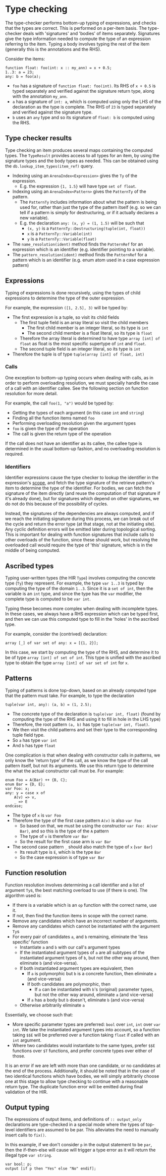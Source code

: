 # Type checking

The type-checker performs bottom-up typing of expressions, and checks that the types are correct. This is performed on a
per-item basis. The type-checker deals with 'signatures' and 'bodies' of items separately. Signatures give the type
information needed to compute the type of an expression referring to the item. Typing a body involves typing the rest of
the item (generally this is the annotations and the RHS).

Consider the items:

```mzn
function float: foo(int: x :: my_ann) = x + 0.5;
1..3: a = 23;
any: b = foo(a);
```

- `foo` has a signature of `function float: foo(int)`. Its RHS of `x + 0.5` is typed separately and verified against the
  signature return type, along with the annotation `my_ann`.
- `a` has a signature of `int: a`, which is computed using only the LHS of the declaration as the type is complete. The
  RHS of `23` is typed separately and verified against the signature type.
- `b` uses an `any` type and so its signature of `float: b` is computed using the RHS.

## Type checker results

Type checking an item produces several maps containing the computed types. The `TypeResult` provides access to all types
for an item, by using the signature types and the body types as needed. This can be obtained using the
`db.lookup_item_types(item_ref)` query.

- Indexing using an `ArenaIndex<Expression>` gives the `Ty` of the expression.
  - E.g. the expression `{1, 1.5}` will have type `set of float`.
- Indexing using an `ArenaIndex<Pattern>` gives the `PatternTy` of the pattern.
  - The `PatternTy` includes information about what the pattern is being used for, rather than just the type of the
    pattern itself (e.g. so we can tell if a pattern is simply for destructuring, or if it actually declares a new
    variable).
  - E.g. the declaration `any: (x, y) = (1, 1.5)` will be such that
    - `(x, y)` is a `PatternTy::Destructuring(tuple(int, float))`
    - `x` is a `PatternTy::Variable(int)`
    - `y` is a `PatternTy::Variable(float)`
- The `name_resolution(ident)` method finds the `PatternRef` for an expression which is an identifier (e.g. identifier
  pointing to a variable).
- The `pattern_resolution(ident)` method finds the `PatternRef` for a pattern which is an identifier (e.g. enum atom
  used in a case expression pattern)

## Expressions

Typing of expressions is done recursively, using the types of child expressions
to determine the type of the outer expression.

For example, the expression `([1, 2.5], 3)` will be typed by:

- The first expression is a tuple, so visit its child fields
  - The first tuple field is an array literal so visit the child members
    - The first child member is an integer literal, so its type is `int`
    - The second child member is a float literal, so its type is `float`
  - Therefore the array literal is determined to have type
    `array [int] of float` as float is the most specific supertype of `int` and
    `float`.
  - The second tuple field is an integer literal, so its type is `int`
- Therefore the tuple is of type `tuple(array [int] of float, int)`

### Calls

One exception to bottom-up typing occurs when dealing with calls, as in order to perform overloading resolution, we
must specially handle the case of a call with an identifier callee. See the following section on function resolution
for more detail.

For example, the call `foo(1, "a")` would be typed by:

- Getting the types of each argument (in this case `int` and `string`)
- Finding all the function items named `foo`
- Performing overloading resolution given the argument types
- `foo` is given the type of the operation
- The call is given the return type of the operation

If the call does not have an identifier as its callee, the callee type is determined in the usual bottom-up fashion, and
no overloading resolution is required.

### Identifiers

Identifier expressions cause the type checker to lookup the identifier in the expression's [scope](./scope.md), and
fetch the type signature of the retrieve pattern's item to determine the type of the identifier. For bodies, we can
fetch the signature of the item directly (and reuse the computation of that signature if it's already done), but for
signatures which depend on other signatures, we do not do this because of the possibility of cycles.

Instead, the signatures of the dependencies are always computed, and if we reach the initiating signature during this
process, we can break out of the cycle and return the error type (at that stage, not at the initiating site). Any
cyclic definition errors will be emitted later during topological sorting. This is important for dealing with function
signatures that include calls to other overloads of the function, since these should work, but resolving the overloaded
call would require the type of 'this' signature, which is in the middle of being computed.

## Ascribed types

Typing user-written types (the HIR `Type`) involves computing the concrete type (`Ty`) they represent. For example, the
type `var 1..3` is typed by computing the type of the domain `1..3`. Since it is a `set of int`, then the variable is an
`int` type, and since the type has the `var` modifier, the complete type is computed to be `var int`.

Typing these becomes more complex when dealing with incomplete types. In these cases, we always have a RHS expression
which can be typed first, and then we can use this computed type to fill in the 'holes' in the ascribed type.

For example, consider the (contrived) declaration:

```mzn
array [_] of var set of any: x = [{1, 2}];
```

In this case, we start by computing the type of the RHS, and determine it to be of type `array [int] of set of int`.
This type is unified with the ascribed type to obtain the type `array [int] of var set of int` for `x`.

## Patterns

Typing of patterns is done top-down, based on an already computed type that the pattern must take. For example, to type
the declaration

```mzn
tuple(var int, any): (a, b) = (1, 2.5);
```

- The concrete type of the declaration is `tuple(var int, float)`
  (found by computing the type of the RHS and using it to fill in hole in the
  LHS type)
- Therefore, the root pattern `(a, b)` has type `tuple(var int, float)`.
- We then visit the child patterns and set their type to the corresponding tuple
  field type.
- So `a` has type `var int`
- And `b` has type `float`

One complication is that when dealing with constructor calls in patterns, we only know the 'return type' of the call, as
we know the type of the call pattern itself, but not its arguments. We use this return type to determine the what the
actual constructor call must be. For example:

```mzn
enum Foo = A(Bar) ++ {B, C};
enum Bar = {D, E};
var Foo: x;
any: y = case x of
    A(v) => v,
    _ => E
endcase;
```

- The type of `x` is `var Foo`
- Therefore the type of the first case pattern `A(v)` is also `var Foo`
  - So based on that, we must be using the constructor `var Foo: A(var Bar)`, and so this is the type of the `A` pattern
  - The type of `v` is therefore `var Bar`
  - So the result for the first case arm is `var Bar`
- The second case pattern `_` should also match the type of `x` (`var Bar`)
  - Its result type is `E`, which is the type `Bar`
  - So the case expression is of type `var Bar`

## Function resolution

Function resolution involves determining a call identifier and a list of argument `Ty`s, the best matching overload to
use (if there is one). The algorithm used is:

- If there is a variable which is an `op` function with the correct name, use it.
- If not, then find the function items in scope with the correct name.
- Remove any candidates which have an incorrect number of arguments.
- Remove any candidates which cannot be instantiated with the argument `Ty`s
- For every pair of candidates `a`, and `b` remaining, eliminate the 'less specific' function
  - Instantiate `a` and `b` with our call's argument types
  - If the instantiated argument types of `a` are all subtypes of the instantiated argument types of `b`, but not the
    other way around, then eliminate `b` (and vice-versa).
  - If both instantiated argument types are equivalent, then
    - If `a` is polymorphic but `b` is a concrete function, then eliminate `a` (and vice-versa)
    - If both candidates are polymorphic, then
      - If `a` can be instantiated with `b`'s (original) parameter types, but not the other way around, eliminate `a`
        (and vice-versa)
    - If `a` has a body but `b` doesn't, eliminate `b` (and vice-versa)
  - Otherwise arbitrarily eliminate `a`

Essentially, we choose such that:

- More specific parameter types are preferred: `bool` over `int`, `int` over `var int`. We take the instantiated
  argument types into account, so a function taking `$$E` will be preferred over a function taking `float` if called
  with an `int` argument.
- Where two candidates would instantiate to the same types, prefer `$$E` functions over `$T` functions, and prefer
  concrete types over either of those.

It is an error if we are left with more than one candidate, or no candidates at the end of the process. Additionally,
it should be noted that in the case of two identical functions which have bodies, we will simply arbitrarily choose one
at this stage to allow type checking to continue with a reasonable return type. The duplicate function error will be
emitted during final validation of the HIR.

## Output typing

The expressions of output items, and definitions of `:: output_only` declarations are type-checked in a special mode
where the types of top-level identifiers are assumed to be par. This alleviates the need to manually insert calls to
`fix()`.

In this example, if we don't consider `p` in the output statement to be `par`, then the if-then-else will cause will
trigger a type error as it will return the illegal type `var string`.

```mzn
var bool: p;
output [if p then "Yes" else "No" endif];
```

